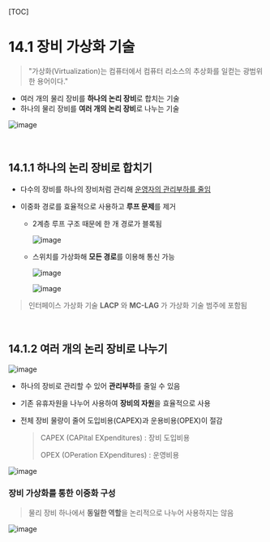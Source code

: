 [TOC]

# 14.1 장비 가상화 기술

> "가상화(Virtualization)는 컴퓨터에서 컴퓨터 리소스의 추상화를 일컫는 광범위한 용어이다."

- 여러 개의 물리 장비를 **하나의 논리 장비**로 합치는 기술
- 하나의 물리 장비를 **여러 개의 논리 장비**로 나누는 기술

![image](https://user-images.githubusercontent.com/87461594/197324006-75020b5c-c774-452b-b7cd-1efb6b1ef7a3.png)

<br>

## 14.1.1 하나의 논리 장비로 합치기

- 다수의 장비를 하나의 장비처럼 관리해 <u>운영자의 관리부하를 줄임</u>

- 이중화 경로를 효율적으로 사용하고 **루프 문제**를 제거

  - 2계층 루프 구조 때문에 한 개 경로가 블록됨

    ![image](https://user-images.githubusercontent.com/87461594/197324390-bcb51b8c-7e47-453f-886b-099e2ca1260b.png)

  - 스위치를 가상화해 **모든 경로**를 이용해 통신 가능

    ![image](https://user-images.githubusercontent.com/87461594/197324417-835dec81-60eb-4242-abcf-fc5f6ddc0bd7.png)

    ![image](https://user-images.githubusercontent.com/87461594/197324423-10443679-9924-4318-9bc1-b86f515c0001.png)

> 인터페이스 가상화 기술 **LACP** 와 **MC-LAG** 가 가상화 기술 범주에 포함됨

<br>

## 14.1.2 여러 개의 논리 장비로 나누기

![image](https://user-images.githubusercontent.com/87461594/197324619-3f0a116f-a9fc-4bce-a921-0cffbbe0c172.png)

- 하나의 장비로 관리할 수 있어 **관리부하**를 줄일 수 있음

- 기존 유휴자원을 나누어 사용하여 **장비의 자원**을 효율적으로 사용

- 전체 장비 물량이 줄어 도입비용(CAPEX)과 운용비용(OPEX)이 절감

  > CAPEX (CAPital EXpenditures) : 장비 도입비용
  >
  > OPEX (OPeration EXpenditures) : 운영비용

![image](https://user-images.githubusercontent.com/87461594/197324804-3e4b19fb-ed7c-42a3-90f2-573849eb0f22.png)

### 장비 가상화를 통한 이중화 구성

> 물리 장비 하나에서 **동일한 역할**을 논리적으로 나누어 사용하지는 않음

![image](https://user-images.githubusercontent.com/87461594/197325203-33ec72a4-f45d-43a8-9503-8bc7ba4e6f78.png)